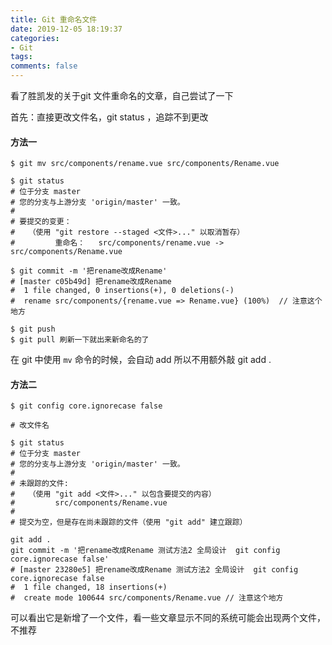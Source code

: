 ```yaml
---
title: Git 重命名文件
date: 2019-12-05 18:19:37
categories:
- Git
tags:
comments: false
---
```




看了胜凯发的关于git 文件重命名的文章，自己尝试了一下

首先：直接更改文件名，git status ，追踪不到更改

<!-- more -->



#### 方法一

```shell
$ git mv src/components/rename.vue src/components/Rename.vue

$ git status                                                
# 位于分支 master
# 您的分支与上游分支 'origin/master' 一致。
# 
# 要提交的变更：
#   （使用 "git restore --staged <文件>..." 以取消暂存）
#         重命名：   src/components/rename.vue -> src/components/Rename.vue

$ git commit -m '把rename改成Rename'
# [master c05b49d] 把rename改成Rename
#  1 file changed, 0 insertions(+), 0 deletions(-)
#  rename src/components/{rename.vue => Rename.vue} (100%)  // 注意这个地方

$ git push
$ git pull 刷新一下就出来新命名的了
```

在 git 中使用 `mv` 命令的时候，会自动 add 所以不用额外敲 git add .



#### 方法二

```shell
$ git config core.ignorecase false 

# 改文件名

$ git status
# 位于分支 master
# 您的分支与上游分支 'origin/master' 一致。
# 
# 未跟踪的文件:
#   （使用 "git add <文件>..." 以包含要提交的内容）
#         src/components/Rename.vue
# 
# 提交为空，但是存在尚未跟踪的文件（使用 "git add" 建立跟踪）

git add . 
git commit -m '把rename改成Rename 测试方法2 全局设计  git config core.ignorecase false'
# [master 23280e5] 把rename改成Rename 测试方法2 全局设计  git config core.ignorecase false
#  1 file changed, 18 insertions(+)
#  create mode 100644 src/components/Rename.vue // 注意这个地方
```

可以看出它是新增了一个文件，看一些文章显示不同的系统可能会出现两个文件，不推荐